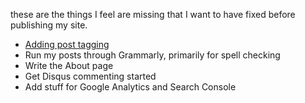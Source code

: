 these are the things I feel are missing that I want to have fixed before publishing my site.
- [Adding post tagging](https://www.jasonemiller.org/2020/12/23/tagging-posts-in-jekyll-minima.html)
- Run my posts through Grammarly, primarily for spell checking
- Write the About page
- Get Disqus commenting started
- Add stuff for Google Analytics and Search Console
